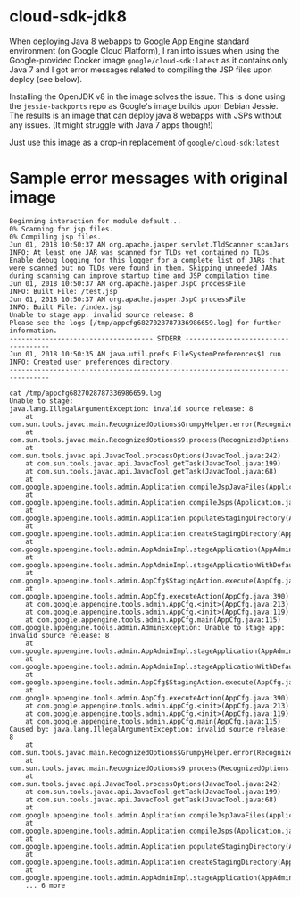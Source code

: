 # cloud-sdk-jdk8

When deploying Java 8 webapps to Google App Engine standard environment (on Google Cloud Platform), I ran into issues when using the Google-provided Docker image `google/cloud-sdk:latest` as it contains only Java 7 and I got error messages related to compiling the JSP files upon deploy (see below).

Installing the OpenJDK v8 in the image solves the issue. This is done using the `jessie-backports` repo as Google's image builds upon Debian Jessie. The results is an image that can deploy java 8 webapps with JSPs without any issues. (It might struggle with Java 7 apps though!)

Just use this image as a drop-in replacement of `google/cloud-sdk:latest`

# Sample error messages with original image

```
Beginning interaction for module default...
0% Scanning for jsp files.
0% Compiling jsp files.
Jun 01, 2018 10:50:37 AM org.apache.jasper.servlet.TldScanner scanJars
INFO: At least one JAR was scanned for TLDs yet contained no TLDs. Enable debug logging for this logger for a complete list of JARs that were scanned but no TLDs were found in them. Skipping unneeded JARs during scanning can improve startup time and JSP compilation time.
Jun 01, 2018 10:50:37 AM org.apache.jasper.JspC processFile
INFO: Built File: /test.jsp
Jun 01, 2018 10:50:37 AM org.apache.jasper.JspC processFile
INFO: Built File: /index.jsp
Unable to stage app: invalid source release: 8
Please see the logs [/tmp/appcfg6827028787336986659.log] for further information.
------------------------------------ STDERR ------------------------------------
Jun 01, 2018 10:50:35 AM java.util.prefs.FileSystemPreferences$1 run
INFO: Created user preferences directory.
--------------------------------------------------------------------------------

cat /tmp/appcfg6827028787336986659.log
Unable to stage:
java.lang.IllegalArgumentException: invalid source release: 8
	at com.sun.tools.javac.main.RecognizedOptions$GrumpyHelper.error(RecognizedOptions.java:88)
	at com.sun.tools.javac.main.RecognizedOptions$9.process(RecognizedOptions.java:348)
	at com.sun.tools.javac.api.JavacTool.processOptions(JavacTool.java:242)
	at com.sun.tools.javac.api.JavacTool.getTask(JavacTool.java:199)
	at com.sun.tools.javac.api.JavacTool.getTask(JavacTool.java:68)
	at com.google.appengine.tools.admin.Application.compileJspJavaFiles(Application.java:1318)
	at com.google.appengine.tools.admin.Application.compileJsps(Application.java:1264)
	at com.google.appengine.tools.admin.Application.populateStagingDirectory(Application.java:975)
	at com.google.appengine.tools.admin.Application.createStagingDirectory(Application.java:872)
	at com.google.appengine.tools.admin.AppAdminImpl.stageApplication(AppAdminImpl.java:539)
	at com.google.appengine.tools.admin.AppAdminImpl.stageApplicationWithDefaultResourceLimits(AppAdminImpl.java:492)
	at com.google.appengine.tools.admin.AppCfg$StagingAction.execute(AppCfg.java:2529)
	at com.google.appengine.tools.admin.AppCfg.executeAction(AppCfg.java:390)
	at com.google.appengine.tools.admin.AppCfg.<init>(AppCfg.java:213)
	at com.google.appengine.tools.admin.AppCfg.<init>(AppCfg.java:119)
	at com.google.appengine.tools.admin.AppCfg.main(AppCfg.java:115)
com.google.appengine.tools.admin.AdminException: Unable to stage app: invalid source release: 8
	at com.google.appengine.tools.admin.AppAdminImpl.stageApplication(AppAdminImpl.java:543)
	at com.google.appengine.tools.admin.AppAdminImpl.stageApplicationWithDefaultResourceLimits(AppAdminImpl.java:492)
	at com.google.appengine.tools.admin.AppCfg$StagingAction.execute(AppCfg.java:2529)
	at com.google.appengine.tools.admin.AppCfg.executeAction(AppCfg.java:390)
	at com.google.appengine.tools.admin.AppCfg.<init>(AppCfg.java:213)
	at com.google.appengine.tools.admin.AppCfg.<init>(AppCfg.java:119)
	at com.google.appengine.tools.admin.AppCfg.main(AppCfg.java:115)
Caused by: java.lang.IllegalArgumentException: invalid source release: 8
	at com.sun.tools.javac.main.RecognizedOptions$GrumpyHelper.error(RecognizedOptions.java:88)
	at com.sun.tools.javac.main.RecognizedOptions$9.process(RecognizedOptions.java:348)
	at com.sun.tools.javac.api.JavacTool.processOptions(JavacTool.java:242)
	at com.sun.tools.javac.api.JavacTool.getTask(JavacTool.java:199)
	at com.sun.tools.javac.api.JavacTool.getTask(JavacTool.java:68)
	at com.google.appengine.tools.admin.Application.compileJspJavaFiles(Application.java:1318)
	at com.google.appengine.tools.admin.Application.compileJsps(Application.java:1264)
	at com.google.appengine.tools.admin.Application.populateStagingDirectory(Application.java:975)
	at com.google.appengine.tools.admin.Application.createStagingDirectory(Application.java:872)
	at com.google.appengine.tools.admin.AppAdminImpl.stageApplication(AppAdminImpl.java:539)
	... 6 more
```
